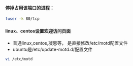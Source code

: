 #### **停掉占用该端口的进程：**

~~~bash
fuser -k 80/tcp
~~~

#### **linux、centos设置欢迎访问页面**

* 普通linux,centos,凝思等， 是直接修改/etc/motd配置文件
* ubuntu是/etc/update-motd.d/配置文件

~~~bash
vi /etc/motd
~~~

#### 
